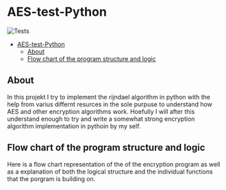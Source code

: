 # AES-test-Python

![Tests](https://github.com/Circut-labs/AES-Python/actions/workflows/test.yml/badge.svg)

- [AES-test-Python](#aes-test-python)
  - [About](#about)
  - [Flow chart of the program structure and logic](#flow-chart-of-the-program-structure-and-logic)


About
---
In this projekt I try to implement the rijndael algorithm in python with the help from varius differnt resurces in the sole purpuse to understand how AES and other encryption algorithms work. Hoefully I will after this understand enough to try and write a somewhat strong encryption algorithm implementation in pythoin by my self. 


Flow chart of the program structure and logic
---
Here is a flow chart representation of the of the encryption program as well as a explanation of both the logical structure and the individual functions that the porgram is building on.
